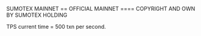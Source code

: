 SUMOTEX MAINNET
== OFFICIAL MAINNET ====
COPYRIGHT AND OWN BY SUMOTEX HOLDING


TPS current time = 500 txn per second. 
